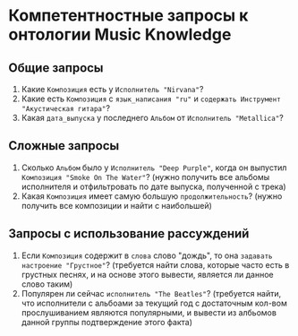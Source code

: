 # Компетентностные запросы к онтологии Music Knowledge

## Общие запросы

1. Какие `Композиция` есть у `Исполнитель "Nirvana"`?
2. Какие есть `Композиция` с `язык_написания "ru"` и `содержать Инструмент "Акустическая гитара"`?
3. Какая `дата_выпуска` у последнего `Альбом` от `Исполнитель "Metallica"`?

## Сложные запросы

1. Сколько `Альбом` было у `Исполнитель "Deep Purple"`, когда он выпустил `Композиция "Smoke On The Water"`? (нужно получить все альбомы исполнителя и отфильтровать по дате выпуска, полученной с трека)
2. Какая `Композиция` имеет самую большую `продолжительность`? (нужно получить все композиции и найти с наибольшей)

## Запросы с использование рассуждений

1. Если `Композиция` содержит в `слова` слово "дождь", то она `задавать настроение "Грустное"`? (требуется найти слова, которые часто есть в грустных песнях, и на основе этого вывести, является ли данное слово таким)
2. Популярен ли сейчас `исполнитель "The Beatles"`? (требуется найти, что исполнители с альбоами за текущий год с достаточным кол-вом прослушиванием являются популярными, и вывести из албьомов данной группы подтверждение этого факта)
